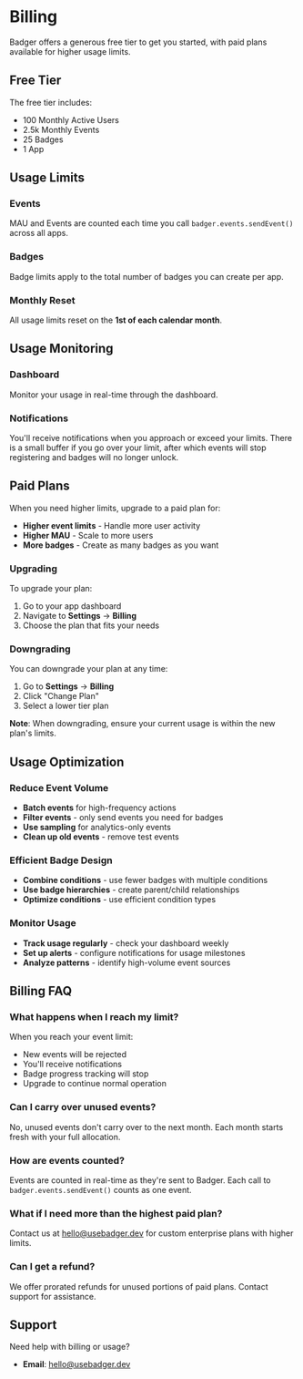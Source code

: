 # Billing

Badger offers a generous free tier to get you started, with paid plans available for higher usage limits.

## Free Tier

The free tier includes:

- 100 Monthly Active Users
- 2.5k Monthly Events
- 25 Badges
- 1 App

## Usage Limits

### Events

MAU and Events are counted each time you call `badger.events.sendEvent()` across all apps.

### Badges

Badge limits apply to the total number of badges you can create per app.

### Monthly Reset

All usage limits reset on the **1st of each calendar month**.

## Usage Monitoring

### Dashboard

Monitor your usage in real-time through the dashboard.

### Notifications

You'll receive notifications when you approach or exceed your limits. There is a small buffer if you go over your limit, after which events will stop registering and badges will no longer unlock.

## Paid Plans

When you need higher limits, upgrade to a paid plan for:

- **Higher event limits** - Handle more user activity
- **Higher MAU** - Scale to more users
- **More badges** - Create as many badges as you want

### Upgrading

To upgrade your plan:

1. Go to your app dashboard
2. Navigate to **Settings** → **Billing**
3. Choose the plan that fits your needs

### Downgrading

You can downgrade your plan at any time:

1. Go to **Settings** → **Billing**
2. Click "Change Plan"
3. Select a lower tier plan

**Note**: When downgrading, ensure your current usage is within the new plan's limits.

## Usage Optimization

### Reduce Event Volume

- **Batch events** for high-frequency actions
- **Filter events** - only send events you need for badges
- **Use sampling** for analytics-only events
- **Clean up old events** - remove test events

### Efficient Badge Design

- **Combine conditions** - use fewer badges with multiple conditions
- **Use badge hierarchies** - create parent/child relationships
- **Optimize conditions** - use efficient condition types

### Monitor Usage

- **Track usage regularly** - check your dashboard weekly
- **Set up alerts** - configure notifications for usage milestones
- **Analyze patterns** - identify high-volume event sources

## Billing FAQ

### What happens when I reach my limit?

When you reach your event limit:

- New events will be rejected
- You'll receive notifications
- Badge progress tracking will stop
- Upgrade to continue normal operation

### Can I carry over unused events?

No, unused events don't carry over to the next month. Each month starts fresh with your full allocation.

### How are events counted?

Events are counted in real-time as they're sent to Badger. Each call to `badger.events.sendEvent()` counts as one event.

### What if I need more than the highest paid plan?

Contact us at [hello@usebadger.dev](mailto:hello@usebadger.dev) for custom enterprise plans with higher limits.

### Can I get a refund?

We offer prorated refunds for unused portions of paid plans. Contact support for assistance.

## Support

Need help with billing or usage?

- **Email**: [hello@usebadger.dev](mailto:hello@usebadger.dev)
